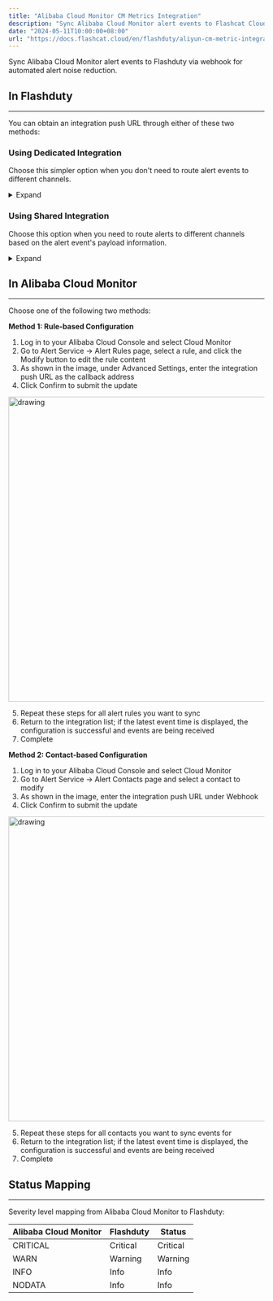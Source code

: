 ```yaml
---
title: "Alibaba Cloud Monitor CM Metrics Integration"
description: "Sync Alibaba Cloud Monitor alert events to Flashcat Cloud via webhook for automated alert noise reduction"
date: "2024-05-11T10:00:00+08:00"
url: "https://docs.flashcat.cloud/en/flashduty/aliyun-cm-metric-integration-guide"
---
```


Sync Alibaba Cloud Monitor alert events to Flashduty via webhook for automated alert noise reduction.

## In Flashduty
---
You can obtain an integration push URL through either of these two methods:

### Using Dedicated Integration

Choose this simpler option when you don't need to route alert events to different channels.

<details>
  <summary>Expand</summary>
  
  1. Go to the Flashduty console, select **Channel**, and enter a specific channel's details page
  2. Select the **Integrations** tab, click **Add Integration** to enter the integration page
  3. Choose **Alibaba Cloud CM Metrics** integration and click **Save** to generate a card
  4. Click the generated card to view the **push URL**, copy it for later use, and you're done
  
</details>

### Using Shared Integration

Choose this option when you need to route alerts to different channels based on the alert event's payload information.

<details>
  <summary>Expand</summary>
  
  1. Go to the Flashduty console, select **Integration Center=>Alert Events** to enter the integration selection page
  2. Select **Alibaba Cloud CM Metrics** integration:
        - **Integration Name**: Define a name for this integration
  3. Click **Save** and copy the newly generated **push URL** for later use
  4. Click **Create Route** to configure routing rules for the integration. You can match different alerts to different channels based on conditions, or set a default channel as a fallback, and adjust as needed later
  5. Complete
    
</details>


## In Alibaba Cloud Monitor
---
Choose one of the following two methods:

**Method 1: Rule-based Configuration**

<div class="md-block">

1. Log in to your Alibaba Cloud Console and select Cloud Monitor
2. Go to Alert Service -> Alert Rules page, select a rule, and click the Modify button to edit the rule content
3. As shown in the image, under Advanced Settings, enter the integration push URL as the callback address
4. Click Confirm to submit the update

<img alt="drawing" width="600" src="https://download.flashcat.cloud/flashduty/integration/aliyun-cm/aliyun-cm-rule.jpg" />

5. Repeat these steps for all alert rules you want to sync
6. Return to the integration list; if the latest event time is displayed, the configuration is successful and events are being received
7. Complete

</div>

**Method 2: Contact-based Configuration**

<div class="md-block">

1. Log in to your Alibaba Cloud Console and select Cloud Monitor
2. Go to Alert Service -> Alert Contacts page and select a contact to modify
3. As shown in the image, enter the integration push URL under Webhook
4. Click Confirm to submit the update

<img alt="drawing" width="600" src="https://download.flashcat.cloud/flashduty/integration/aliyun-cm/aliyun-cm-contact.jpg" />

5. Repeat these steps for all contacts you want to sync events for
6. Return to the integration list; if the latest event time is displayed, the configuration is successful and events are being received
7. Complete

</div>

## Status Mapping
---
<div class="md-block">
  
Severity level mapping from Alibaba Cloud Monitor to Flashduty:

| Alibaba Cloud Monitor | Flashduty | Status |
| -------------------- | --------- | ------ |
| CRITICAL             | Critical  | Critical |
| WARN                 | Warning   | Warning |
| INFO                 | Info      | Info |
| NODATA               | Info      | Info |

</div>
